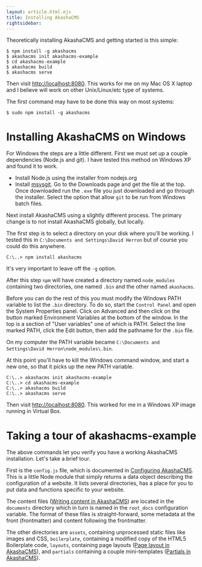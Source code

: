 ```yaml
---
layout: article.html.ejs
title: Installing AkashaCMS
rightsidebar:
---
```


Theoretically installing AkashaCMS and getting started is this simple:

    $ npm install -g akashacms
    $ akashacms init akashacms-example
    $ cd akashacms-example
    $ akashacms build
    $ akashacms serve

Then visit [http://localhost:8080](http://localhost:8080).  This works for me on my Mac OS X laptop and I believe will work on other Unix/Linux/etc type of systems.

The first command may have to be done this way on most systems:

    $ sudo npm install -g akashacms

Installing AkashaCMS on Windows
===============================

For Windows the steps are a little different.  First we must set up a couple dependencies (Node.js and git).  I have tested this method on Windows XP and found it to work.

* Install Node.js using the installer from nodejs.org
* Install [msysgit](http://msysgit.github.com/).  Go to the Downloads page and get the file at the top.  Once downloaded run the `.exe` file you just downloaded and go through the installer.  Select the option that allow `git` to be run from Windows batch files.

Next install AkashaCMS using a slightly different process.  The primary change is to not install AkashaCMS globally, but locally.

The first step is to select a directory on your disk where you'll be working.  I tested this in `C:\Documents and Settings\David Herron` but of course you could do this anywhere.

    C:\..> npm install akashacms

It's very important to leave off the `-g` option.

After this step `npm` will have created a directory named `node_modules` containing two directories, one named `.bin` and the other named `akashacms`.

Before you can do the rest of this you must modify the Windows PATH variable to list the `.bin` directory.  To do so, start the `Control Panel` and open the System Properties panel.  Click on Advanced and then click on the button marked Environment Variables at the bottom of the window.  In the top is a section of "User variables" one of which is PATH.  Select the line marked PATH, click the Edit button, then add the pathname for the `.bin` file.

On my computer the PATH variable became `C:\Documents and Settings\David Herron\node_modules\.bin`.

At this point you'll have to kill the Windows command window, and start a new one, so that it picks up the new PATH variable.

    C:\..> akashacms init akashacms-example
    C:\..> cd akashacms-example
    C:\..> akashacms build
    C:\..> akashacms serve

Then visit [http://localhost:8080](http://localhost:8080).  This worked for me in a Windows XP image running in Virtual Box.

Taking a tour of akashacms-example
==================================

The above commands let you verify you have a working AkashaCMS installation.  Let's take a brief tour.   

First is the `config.js` file, which is documented in [Configuring AkashaCMS](config.html).  This is a little Node module that simply returns a data object describing the configuration of a website.  It lists several directories, has a place for you to put data and functions specific to your website.

The content files ([Writing content in AkashaCMS](content.html)) are located in the `documents` directory which in turn is named in the `root_docs` configuration variable.  The format of these files is straight-forward, some metadata at the front (frontmatter) and content following the frontmatter.

The other directories are `assets`, containing unprocessed static files like images and CSS, `boilerplate`, containing a modified copy of the HTML5 Boilerplate code, `layouts`, containing page layouts ([Page layout in AkashaCMS](layouts.html)), and `partials` containing a couple mini-templates ([Partials in AkashaCMS](partials.html)).

